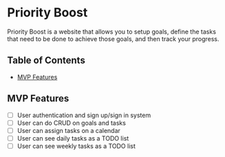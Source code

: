 # Priority Boost

Priority Boost is a website that allows you to setup goals, define the tasks that need to be done to achieve those goals, and then track your progress.

## Table of Contents

- [MVP Features](#mvp-features)

## MVP Features

- [ ] User authentication and sign up/sign in system
- [ ] User can do CRUD on goals and tasks
- [ ] User can assign tasks on a calendar
- [ ] User can see daily tasks as a TODO list
- [ ] User can see weekly tasks as a TODO list
